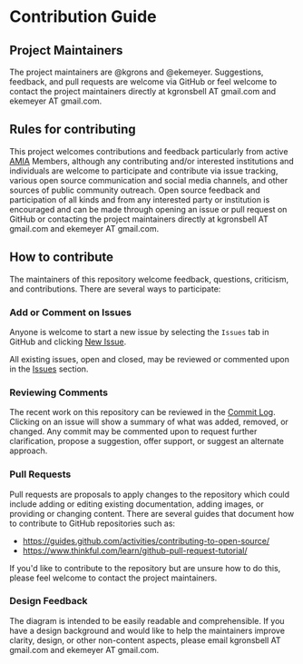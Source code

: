# Contribution Guide

## Project Maintainers

The project maintainers are @kgrons and @ekemeyer. Suggestions, feedback, and pull requests are welcome via GitHub or feel welcome to contact the project maintainers directly at kgronsbell AT gmail.com and ekemeyer AT gmail.com.

## Rules for contributing

This project welcomes contributions and feedback particularly from active [AMIA](https://amianet.org) Members, although any contributing and/or interested institutions and individuals are welcome to participate and contribute via issue tracking, various open source communication and social media channels, and other sources of public community outreach. Open source feedback and participation of all kinds and from any interested party or institution is encouraged and can be made through opening an issue or pull request on GitHub or contacting the project maintainers directly at kgronsbell AT gmail.com and ekemeyer AT gmail.com.

## How to contribute

The maintainers of this repository welcome feedback, questions, criticism, and contributions. There are several ways to participate:

### Add or Comment on Issues

Anyone is welcome to start a new issue by selecting the `Issues` tab in GitHub and clicking [New Issue](https://github.com/amiaopensource/amia-org/issues/new).

All existing issues, open and closed, may be reviewed or commented upon in the [Issues](https://github.com/amiaopensource/amia-org/issues?utf8=%E2%9C%93&q=is%3Aissue) section.

### Reviewing Comments

The recent work on this repository can be reviewed in the [Commit Log](https://github.com/amiaopensource/amia-org/commits/master). Clicking on an issue will show a summary of what was added, removed, or changed. Any commit may be commented upon to request further clarification, propose a suggestion, offer support, or suggest an alternate approach.

### Pull Requests

Pull requests are proposals to apply changes to the repository which could include adding or editing existing documentation, adding images, or providing or changing content. There are several guides that document how to contribute to GitHub repositories such as:

- https://guides.github.com/activities/contributing-to-open-source/
- https://www.thinkful.com/learn/github-pull-request-tutorial/

If you'd like to contribute to the repository but are unsure how to do this, please feel welcome to contact the project maintainers.

### Design Feedback

The diagram is intended to be easily readable and comprehensible. If you have a design background and would like to help the maintainers improve clarity, design, or other non-content aspects, please email kgronsbell AT gmail.com and ekemeyer AT gmail.com. 
